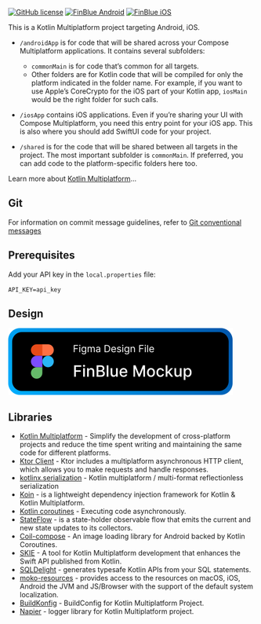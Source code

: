 [![GitHub license](https://img.shields.io/badge/license-Apache%20License%202.0-blue.svg?style=plastic)](https://www.apache.org/licenses/LICENSE-2.0)
[![FinBlue Android](https://img.shields.io/github/actions/workflow/status/KarelHudera/FinBlue/FinBlue-Android.yml?branch=main&logo=Android&style=plastic)](https://github.com/KarelHudera/FinBlue/blob/main/.github/workflows/FinBlue-Android.yml)
[![FinBlue iOS](https://img.shields.io/github/actions/workflow/status/KarelHudera/FinBlue/FinBlue-iOS.yml?branch-main&logo=Apple&style=plastic)](https://github.com/KarelHudera/FinBlue/blob/main/.github/workflows/FinBlue-iOS.yml)

This is a Kotlin Multiplatform project targeting Android, iOS.

* `/androidApp` is for code that will be shared across your Compose Multiplatform applications.
  It contains several subfolders:
  - `commonMain` is for code that’s common for all targets.
  - Other folders are for Kotlin code that will be compiled for only the platform indicated in the folder name.
    For example, if you want to use Apple’s CoreCrypto for the iOS part of your Kotlin app,
    `iosMain` would be the right folder for such calls.

* `/iosApp` contains iOS applications. Even if you’re sharing your UI with Compose Multiplatform, 
  you need this entry point for your iOS app. This is also where you should add SwiftUI code for your project.

* `/shared` is for the code that will be shared between all targets in the project.
  The most important subfolder is `commonMain`. If preferred, you can add code to the platform-specific folders here too.

Learn more about [Kotlin Multiplatform](https://www.jetbrains.com/help/kotlin-multiplatform-dev/get-started.html)…

## Git

For information on commit message guidelines, refer to [Git conventional messages](https://www.conventionalcommits.org/en/v1.0.0/)

## Prerequisites

Add your API key in the `local.properties` file:

```
API_KEY=api_key
```

## Design

[![Figma](/docs/media/BadgeFigma.svg)](https://www.figma.com/design/nKAdZ3InF55K4M7v27El0G/finance-mockup)

## Libraries

* [Kotlin Multiplatform](https://kotlinlang.org/docs/multiplatform.html) - Simplify the development of cross-platform projects and reduce the time spent writing and maintaining the same code for different platforms.
* [Ktor Client](https://ktor.io/docs/welcome.html) - Ktor includes a multiplatform asynchronous HTTP client, which allows you to make requests and handle responses.
* [kotlinx.serialization](https://github.com/Kotlin/kotlinx.serialization) - Kotlin multiplatform / multi-format reflectionless serialization
* [Koin](https://github.com/InsertKoinIO/koin) - is a lightweight dependency injection framework for Kotlin & Kotlin Multiplatform.
* [Kotlin coroutines](https://developer.android.com/kotlin/coroutines) - Executing code asynchronously.
* [StateFlow](https://developer.android.com/kotlin/flow/stateflow-and-sharedflow) - is a state-holder observable flow that emits the current and new state updates to its collectors.
* [Coil-compose](https://coil-kt.github.io/coil/compose/) - An image loading library for Android backed by Kotlin Coroutines.
* [SKIE](https://github.com/touchlab/SKIE) - A tool for Kotlin Multiplatform development that enhances the Swift API published from Kotlin.
* [SQLDelight](https://github.com/sqldelight/sqldelight) - generates typesafe Kotlin APIs from your SQL statements.
* [moko-resources](https://github.com/icerockdev/moko-resources) - provides access to the resources on macOS, iOS, Android the JVM and JS/Browser with the support of the default system localization.
* [BuildKonfig](https://github.com/yshrsmz/BuildKonfig) - BuildConfig for Kotlin Multiplatform Project.
* [Napier](https://github.com/AAkira/Napier) - logger library for Kotlin Multiplatform project.